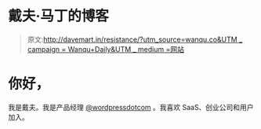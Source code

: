 # 戴夫·马丁的博客

> 原文:[http://davemart.in/resistance/?utm_source=wanqu.co&UTM _ campaign = Wanqu+Daily&UTM _ medium =网站](http://davemart.in/resistance/?utm_source=wanqu.co&utm_campaign=Wanqu+Daily&utm_medium=website)

# 你好，

我是戴夫。我是产品经理 [@wordpressdotcom](https://twitter.com/wordpressdotcom) 。我喜欢 SaaS、创业公司和用户加入。